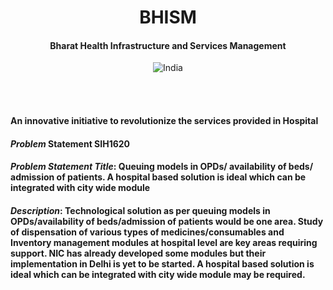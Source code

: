 # <div align="center">BHISM</div>
#### <div align="center">Bharat Health Infrastructure and Services Management</div>

<div align="center">
  
![India](https://github.com/user-attachments/assets/5b765625-6106-423e-8a24-febe581d5c4d)
</div>

<br/>
<br/>

#### An innovative initiative to revolutionize the services provided in Hospital

#### _Problem_ Statement SIH1620
#### _Problem Statement Title_: Queuing models in OPDs/ availability of beds/ admission of patients. A hospital based solution is ideal which can be integrated with city wide module	
#### _Description_: Technological solution as per queuing models in OPDs/availability of beds/admission of patients would be one area. Study of dispensation of various types of medicines/consumables and Inventory management modules at hospital level are key areas requiring support. NIC has already developed some modules but their implementation in Delhi is yet to be started. A hospital based solution is ideal which can be integrated with city wide module may be required.

